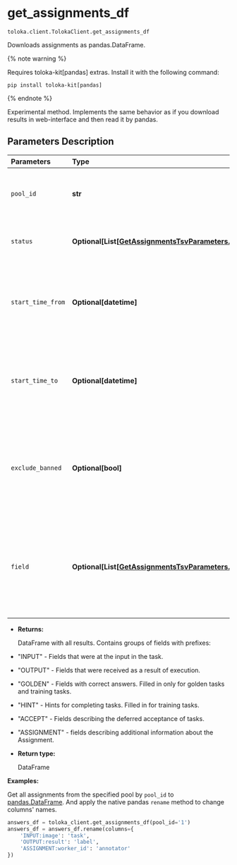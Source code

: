 # get_assignments_df
`toloka.client.TolokaClient.get_assignments_df`

Downloads assignments as pandas.DataFrame.


{% note warning %}

Requires toloka-kit[pandas] extras. Install it with the following command:

```shell
pip install toloka-kit[pandas]
```

{% endnote %}

Experimental method.
Implements the same behavior as if you download results in web-interface and then read it by pandas.

## Parameters Description

| Parameters | Type | Description |
| :----------| :----| :-----------|
`pool_id`|**str**|<p>From which pool the results are loaded.</p>
`status`|**Optional\[List\[[GetAssignmentsTsvParameters.Status](toloka.client.assignment.GetAssignmentsTsvParameters.Status.md)\]\]**|<p>Statuses of assignments to download.</p>
`start_time_from`|**Optional\[datetime\]**|<p>Download assignments submitted after the specified date and time.</p>
`start_time_to`|**Optional\[datetime\]**|<p>Download assignments submitted before the specified date and time.</p>
`exclude_banned`|**Optional\[bool\]**|<p>Exclude answers from banned Tolokers, even if their assignments have suitable status.</p>
`field`|**Optional\[List\[[GetAssignmentsTsvParameters.Field](toloka.client.assignment.GetAssignmentsTsvParameters.Field.md)\]\]**|<p>Names of `Assignment` fields to be downloaded. Fields other then from `Assignment` class are always downloaded.</p>

* **Returns:**

  DataFrame with all results. Contains groups of fields with prefixes:
* "INPUT" - Fields that were at the input in the task.
* "OUTPUT" - Fields that were received as a result of execution.
* "GOLDEN" - Fields with correct answers. Filled in only for golden tasks and training tasks.
* "HINT" - Hints for completing tasks. Filled in for training tasks.
* "ACCEPT" - Fields describing the deferred acceptance of tasks.
* "ASSIGNMENT" - fields describing additional information about the Assignment.

* **Return type:**

  DataFrame

**Examples:**

Get all assignments from the specified pool by `pool_id` to [pandas.DataFrame](https://pandas.pydata.org/docs/reference/api/pandas.DataFrame.html).
And apply the native pandas `rename` method to change columns' names.

```python
answers_df = toloka_client.get_assignments_df(pool_id='1')
answers_df = answers_df.rename(columns={
    'INPUT:image': 'task',
    'OUTPUT:result': 'label',
    'ASSIGNMENT:worker_id': 'annotator'
})
```

